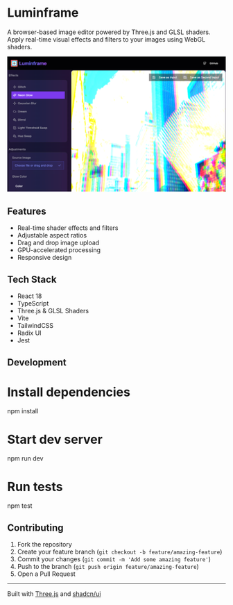# Luminframe

A browser-based image editor powered by Three.js and GLSL shaders. Apply real-time visual effects and filters to your images using WebGL shaders.

![Luminframe Screenshot](public/luminframe-ui.png)

## Features

- Real-time shader effects and filters
- Adjustable aspect ratios
- Drag and drop image upload
- GPU-accelerated processing
- Responsive design

## Tech Stack

- React 18
- TypeScript
- Three.js & GLSL Shaders
- Vite
- TailwindCSS
- Radix UI
- Jest

## Development

# Install dependencies
npm install

# Start dev server
npm run dev

# Run tests
npm test

## Contributing

1. Fork the repository
2. Create your feature branch (`git checkout -b feature/amazing-feature`)
3. Commit your changes (`git commit -m 'Add some amazing feature'`)
4. Push to the branch (`git push origin feature/amazing-feature`)
5. Open a Pull Request

---

Built with [Three.js](https://threejs.org/) and [shadcn/ui](https://ui.shadcn.com/)
